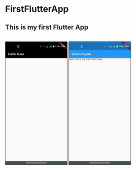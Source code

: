 # FirstFlutterApp

<h2> This is my first Flutter App </h2><br>
<img src = "/SC1.jpeg" border="1" width="200" height="400"> <img src = "/SC2..jpeg" border="1" width="200" height="400">
